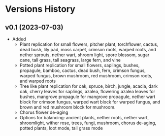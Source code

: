 # Versions History
## v0.1 (2023-07-03)
* Added
  * Plant replication for small flowers, pitcher plant, torchflower, cactus, dead bush, lily pad, moss carpet, crimson roots, warped roots, and nether sprouts, nether wart, shroom light, spore blossom, sugar cane, tall grass, tall seagrass, large fern, and vine
  * Potted plant replication for small flowers, saplings, bushes, propagule, bamboo, cactus, dead bush, fern, crimson fungus, warped fungus, brown mushroom, red mushroom, crimson roots, and warped roots
  * Tree like plant replication for oak, spruce, birch, jungle, acacia, dark oak, cherry leaves for saplings, azalea, flowering azalea leaves for bushes, mangrove propagule for mangrove propagule, nether wart block for crimson fungus, warped wart block for warped fungus, and brown and red mushroom block for mushroom.
  * Chorus flower de-aging
  * Options for balancing: ancient plants, nether roots, nether wart, shroomlight, wither rose, trees, fungi, mushroom, chorus de-aging, potted plants, loot mode, tall grass mode